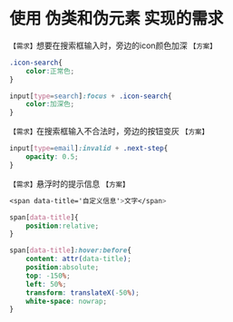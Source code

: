 # 使用 伪类和伪元素 实现的需求

`【需求】`想要在搜索框输入时，旁边的icon颜色加深
`【方案】`
```css
.icon-search{
    color:正常色;
}

input[type=search]:focus + .icon-search{
    color:加深色;
}
```

`【需求】`在搜索框输入不合法时，旁边的按钮变灰
`【方案】`
```css
input[type=email]:invalid + .next-step{
    opacity: 0.5;
}
```

`【需求】`悬浮时的提示信息
`【方案】`
```css
<span data-title='自定义信息'>文字</span>

span[data-title]{
    position:relative;
}

span[data-title]:hover:before{
    content: attr(data-title);
    position:absolute;
    top: -150%;
    left: 50%;
    transform: translateX(-50%);
    white-space: nowrap;
}
```